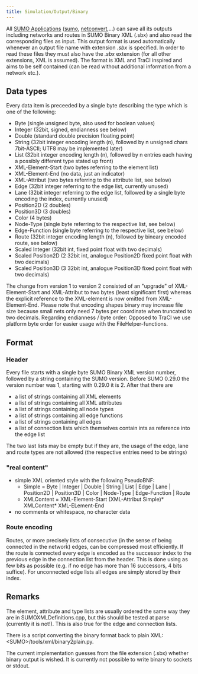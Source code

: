 ```yaml
---
title: Simulation/Output/Binary
---
```


All [SUMO Applications](../../index.md#application_manuals)
([sumo](../../sumo.md), [netconvert](../../netconvert.md),...) can
save all its outputs including networks and routes in SUMO Binary XML
(.sbx) and also read the corresponding files as input. This output
format is used automatically whenever an output file name with extension
*.sbx* is specified. In order to read these files they must also have
the *.sbx* extension (for all other extensions, XML is assumed). The
format is XML and TraCI inspired and aims to be self contained (can be
read without additional information from a network etc.).

## Data types

Every data item is preceeded by a single byte describing the type which
is one of the following:

- Byte (single unsigned byte, also used for boolean values)
- Integer (32bit, signed, endianness see below)
- Double (standard double precision floating point)
- String (32bit integer encoding length (n), followed by n unsigned
  chars 7bit-ASCII; UTF8 may be implemented later)
- List (32bit integer encoding length (n), followed by n entries each
  having a possibly different type stated up front)
- XML-Element-Start (two bytes referring to the element list)
- XML-Element-End (no data, just an indicator)
- XML-Attribut (two bytes referring to the attribute list, see below)
- Edge (32bit integer referring to the edge list, currently unused)
- Lane (32bit integer referring to the edge list, followed by a single
  byte encoding the index, currently unused)
- Position2D (2 doubles)
- Position3D (3 doubles)
- Color (4 bytes)
- Node-Type (single byte referring to the respective list, see below)
- Edge-Function (single byte referring to the respective list, see
  below)
- Route (32bit integer encoding length (n), followed by bineary
  encoded route, see below)
- Scaled Integer (32bit int, fixed point float with two decimals)
- Scaled Position2D (2 32bit int, analogue Position2D fixed point
  float with two decimals)
- Scaled Position3D (3 32bit int, analogue Position3D fixed point
  float with two decimals)

The change from version 1 to version 2 consisted of an "upgrade" of
XML-Element-Start and XML-Attribut to two bytes (least significant
first) whereas the explicit reference to the XML-element is now omitted
from XML-Element-End. Please note that encoding shapes binary may
increase file size because small nets only need 7 bytes per coordinate
when truncated to two decimals. Regarding endianness / byte order:
Opposed to TraCI we use platform byte order for easier usage with the
FileHelper-functions.

## Format

### Header

Every file starts with a single byte SUMO Binary XML version number,
followed by a string containing the SUMO version. Before SUMO 0.29.0 the
version number was 1, starting with 0.29.0 it is 2. After that there are

- a list of strings containing all XML elements
- a list of strings containing all XML attributes
- a list of strings containing all node types
- a list of strings containing all edge functions
- a list of strings containing all edges
- a list of connection lists which themselves contain ints as
  reference into the edge list

The two last lists may be empty but if they are, the usage of the edge,
lane and route types are not allowed (the respective entries need to be
strings)

### "real content"

- simple XML oriented style with the following PseudoBNF:
  - Simple = Byte | Integer | Double | String | List | Edge | Lane |
    Position2D | Position3D | Color | Node-Type | Edge-Function |
    Route
  - XMLContent = XML-Element-Start (XML-Attribut Simple)\*
    XMLContent\* XML-ELement-End
- no comments or whitespace, no character data

### Route encoding

Routes, or more precisely lists of consecutive (in the sense of being
connected in the network) edges, can be compressed most efficiently. If
the route is connected every edge is encoded as the successor index to
the previous edge in the connection list from the header. This is done
using as few bits as possible (e.g. if no edge has more than 16
successors, 4 bits suffice). For unconnected edge lists all edges are
simply stored by their index.

## Remarks

The element, attribute and type lists are usually ordered the same way
they are in SUMOXMLDefinitions.cpp, but this should be tested at parse
(currently it is not\!). This is also true for the edge and connection
lists.

There is a script converting the binary format back to plain XML:
<SUMO\>/tools/xml/binary2plain.py.

The current implementation guesses from the file extension (.sbx)
whether binary output is wished. It is currently not possible to write
binary to sockets or stdout.